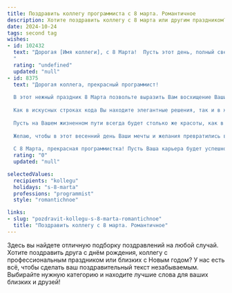 ```yaml
---
title: Поздравить коллегу программиста с 8 марта. Романтичное
description: Хотите поздравить коллегу с 8 марта или другим праздником? Наш ИИ создаст незабываемое поздравление, а вы обязательно выделитесь среди других.  
date: 2024-10-24
tags: second tag
wishes:
- id: 102432
  text: "Дорогая [Имя коллеги], с 8 Марта!  Пусть этот день, полный света и весны, наполнит твою жизнь такой же лёгкостью и изяществом, с какими ты пишешь свой элегантный код. Желаю тебе океана вдохновения, чтобы каждый проект становился шедевром, и пусть рядом всегда будут люди, которые ценят твою уникальность и талант.  Пусть любовь и счастье окружают тебя, как бесконечный цикл в безупречной программе.
  "
  rating: "undefined"
  updated: "null"
- id: 8375
  text: "Дорогая коллега, прекрасный программист!
  
  В этот нежный праздник 8 Марта позвольте выразить Вам восхищение Вашим талантом и очарованием.
  
  Как в искусных строках кода Вы находите элегантные решения, так и в жизни Вы умеете изящно справляться с любой задачей. Ваша сообразительность и проницательность поражает.
  
  Пусть на Вашем жизненном пути всегда будет столько же красоты, как в самых сложных алгоритмах. Пусть каждый Ваш \"коммит\" приносит чувство выполненного долга и наполняет сердце радостью.
  
  Желаю, чтобы в этот весенний день Ваши мечты и желания превратились в реальность, а жизнь заиграла яркими красками, как лучшие пользовательские интерфейсы.
  
  С 8 Марта, прекрасная программистка! Пусть Ваша карьера будет успешной, а личная жизнь — гармоничной."
  rating: "0"
  updated: "null"

selectedValues:
  recipients: "kollegu"
  holidays: "s-8-marta"
  professions: "programmist"
  style: "romantichnoe"

links:
- slug: "pozdravit-kollegu-s-8-marta-romantichnoe"
  title: "Поздравить коллегу с 8 марта. Романтичное"
---
```


Здесь вы найдете отличную подборку поздравлений на любой случай. 
Хотите поздравить друга с днём рождения, коллегу с профессиональным праздником или близких с Новым годом? У нас есть всё, чтобы сделать ваш поздравительный текст незабываемым. Выбирайте нужную категорию и находите лучшие слова для ваших близких и друзей!
